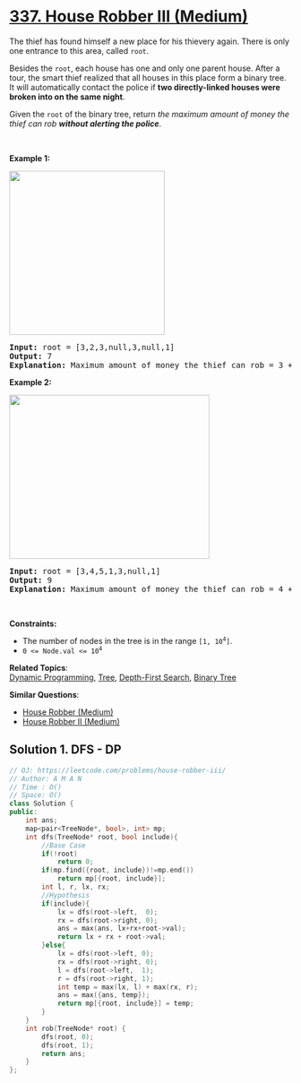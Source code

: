 # [337. House Robber III (Medium)](https://leetcode.com/problems/house-robber-iii/)

<p>The thief has found himself a new place for his thievery again. There is only one entrance to this area, called <code>root</code>.</p>

<p>Besides the <code>root</code>, each house has one and only one parent house. After a tour, the smart thief realized that all houses in this place form a binary tree. It will automatically contact the police if <strong>two directly-linked houses were broken into on the same night</strong>.</p>

<p>Given the <code>root</code> of the binary tree, return <em>the maximum amount of money the thief can rob <strong>without alerting the police</strong></em>.</p>

<p>&nbsp;</p>
<p><strong>Example 1:</strong></p>
<img alt="" src="https://assets.leetcode.com/uploads/2021/03/10/rob1-tree.jpg" style="width: 277px; height: 293px;">
<pre><strong>Input:</strong> root = [3,2,3,null,3,null,1]
<strong>Output:</strong> 7
<strong>Explanation:</strong> Maximum amount of money the thief can rob = 3 + 3 + 1 = 7.
</pre>

<p><strong>Example 2:</strong></p>
<img alt="" src="https://assets.leetcode.com/uploads/2021/03/10/rob2-tree.jpg" style="width: 357px; height: 293px;">
<pre><strong>Input:</strong> root = [3,4,5,1,3,null,1]
<strong>Output:</strong> 9
<strong>Explanation:</strong> Maximum amount of money the thief can rob = 4 + 5 = 9.
</pre>

<p>&nbsp;</p>
<p><strong>Constraints:</strong></p>

<ul>
	<li>The number of nodes in the tree is in the range <code>[1, 10<sup>4</sup>]</code>.</li>
	<li><code>0 &lt;= Node.val &lt;= 10<sup>4</sup></code></li>
</ul>


**Related Topics**:  
[Dynamic Programming](https://leetcode.com/tag/dynamic-programming/), [Tree](https://leetcode.com/tag/tree/), [Depth-First Search](https://leetcode.com/tag/depth-first-search/), [Binary Tree](https://leetcode.com/tag/binary-tree/)

**Similar Questions**:
* [House Robber (Medium)](https://leetcode.com/problems/house-robber/)
* [House Robber II (Medium)](https://leetcode.com/problems/house-robber-ii/)

## Solution 1. DFS - DP

```cpp
// OJ: https://leetcode.com/problems/house-robber-iii/
// Author: A M A N
// Time : O()
// Space: O()
class Solution {
public:
    int ans;
    map<pair<TreeNode*, bool>, int> mp;
    int dfs(TreeNode* root, bool include){
        //Base Case
        if(!root)
            return 0;
        if(mp.find({root, include})!=mp.end())
            return mp[{root, include}];
        int l, r, lx, rx;
        //Hypothesis
        if(include){
            lx = dfs(root->left,  0);
            rx = dfs(root->right, 0);
            ans = max(ans, lx+rx+root->val);
            return lx + rx + root->val;
        }else{
            lx = dfs(root->left, 0);
            rx = dfs(root->right, 0);
            l = dfs(root->left,  1);
            r = dfs(root->right, 1);
            int temp = max(lx, l) + max(rx, r);
            ans = max({ans, temp});
            return mp[{root, include}] = temp;
        }
    }
    int rob(TreeNode* root) {
        dfs(root, 0);
        dfs(root, 1);
        return ans;
    }
};
```